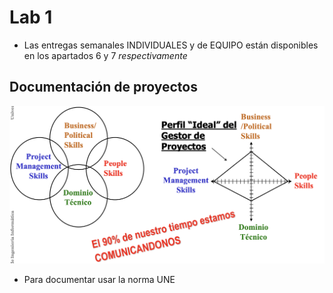 # Lab 1

- Las entregas semanales INDIVIDUALES y de EQUIPO están disponibles en los apartados 6 y 7 *respectivamente*

## Documentación de proyectos

![](./img/Pasted%20image%2020240130170845.png)

- Para documentar usar la norma UNE